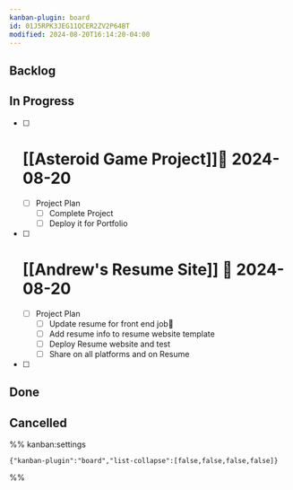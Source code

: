```yaml
---
kanban-plugin: board
id: 01J5RPK3JEG11QCER2ZV2P64BT
modified: 2024-08-20T16:14:20-04:00
---
```


## Backlog



## In Progress

- [ ] # [[Asteroid Game Project]]📅 2024-08-20 
	- [ ] Project Plan
		- [ ] Complete Project
		- [ ] Deploy it for Portfolio
- [ ] # [[Andrew's Resume Site]] 📅 2024-08-20 
	- [ ] Project Plan
		- [ ] Update resume for front end job🔺 
		- [ ] Add resume info to resume website template
		- [ ] Deploy Resume website and test 
		- [ ] Share on all platforms and on Resume
- [ ] 


## Done



## Cancelled





%% kanban:settings
```
{"kanban-plugin":"board","list-collapse":[false,false,false,false]}
```
%%